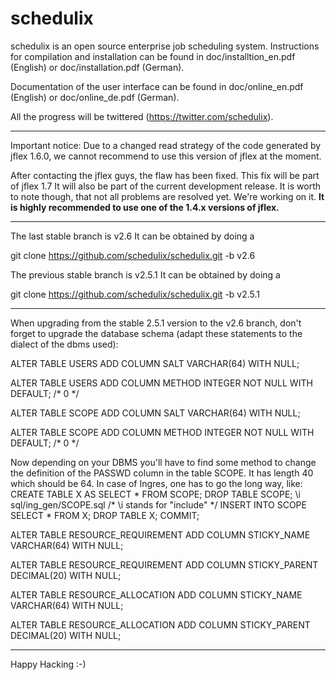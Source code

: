schedulix
=========

schedulix is an open source enterprise job scheduling system.
Instructions for compilation and installation can be found in doc/installtion_en.pdf (English)
or doc/installation.pdf (German).

Documentation of the user interface can be found in doc/online_en.pdf (English) or
doc/online_de.pdf (German).

All the progress will be twittered (https://twitter.com/schedulix).

-------------------------------------------------------------------------------------------

Important notice:
Due to a changed read strategy of the code generated by jflex 1.6.0, we cannot recommend
to use this version of jflex at the moment.

After contacting the jflex guys, the flaw has been fixed. This fix will be part of jflex 1.7
It will also be part of the current development release.
It is worth to note though, that not all problems are resolved yet. We're working on it.
**It is highly recommended to use one of the 1.4.x versions of jflex.**

-------------------------------------------------------------------------------------------

The last stable branch is v2.6
It can be obtained by doing a

git clone https://github.com/schedulix/schedulix.git -b v2.6

The previous stable branch is v2.5.1
It can be obtained by doing a

git clone https://github.com/schedulix/schedulix.git -b v2.5.1

-------------------------------------------------------------------------------------------

When upgrading from the stable 2.5.1 version to the v2.6 branch,
don't forget to upgrade the database schema (adapt these statements to the dialect of
the dbms used):

ALTER TABLE USERS
ADD COLUMN SALT VARCHAR(64) WITH NULL;

ALTER TABLE USERS
ADD COLUMN METHOD INTEGER NOT NULL WITH DEFAULT; /* 0 */

ALTER TABLE SCOPE
ADD COLUMN SALT VARCHAR(64) WITH NULL;

ALTER TABLE SCOPE
ADD COLUMN METHOD INTEGER NOT NULL WITH DEFAULT; /* 0 */

Now depending on your DBMS you'll have to find some method to change the definition
of the PASSWD column in the table SCOPE. It has length 40 which should be 64.
In case of Ingres, one has to go the long way, like:
CREATE TABLE X AS SELECT * FROM SCOPE;
DROP TABLE SCOPE;
\i sql/ing_gen/SCOPE.sql  /* \i stands for "include" */
INSERT INTO SCOPE SELECT * FROM X;
DROP TABLE X;
COMMIT;

ALTER TABLE RESOURCE_REQUIREMENT
ADD COLUMN STICKY_NAME VARCHAR(64) WITH NULL;

ALTER TABLE RESOURCE_REQUIREMENT
ADD COLUMN STICKY_PARENT DECIMAL(20) WITH NULL;

ALTER TABLE RESOURCE_ALLOCATION
ADD COLUMN STICKY_NAME VARCHAR(64) WITH NULL;

ALTER TABLE RESOURCE_ALLOCATION
ADD COLUMN STICKY_PARENT DECIMAL(20) WITH NULL;

-------------------------------------------------------------------------------------------

Happy Hacking :-)
